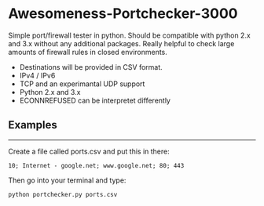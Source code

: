 # Awesomeness-Portchecker-3000
Simple port/firewall tester in python. Should be compatible with python 2.x and 3.x without any additional packages. Really helpful to check large amounts of firewall rules in closed environments.

* Destinations will be provided in CSV format.
* IPv4 / IPv6
* TCP and an experimantal UDP support
* Python 2.x and 3.x
* ECONNREFUSED can be interpretet differently

## Examples
---
Create a file called ports.csv and put this in there:
```
10; Internet - google.net; www.google.net; 80; 443
```

Then go into your terminal and type:
```
python portchecker.py ports.csv
```
